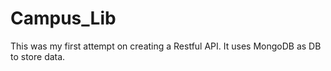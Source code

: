 # Campus_Lib
This was my first attempt on creating a Restful API. 
It uses MongoDB as DB to store data.
